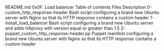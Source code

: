 README.md
0x0F. Load balancer
Table of contents
Files	Description
0-custom_http_response-header	Bash script configuring a brand new Ubuntu server with Nginx so that its HTTP response contains a custom header
1-install_load_balancer	Bash script configuring a brand new Ubuntu server and adds HAproxy with version equal or greater than 1.5
2-puppet_custom_http_response-header.pp	Puppet manifest configuring a brand new Ubuntu server with Nginx so that its HTTP response contains a custom header

